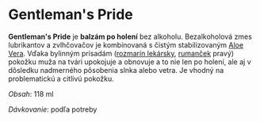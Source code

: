 Gentleman's Pride
=================

**Gentleman's Pride** je **balzám po holení** bez alkoholu. Bezalkoholová zmes
lubrikantov a zvlhčovačov je kombinovaná s čistým stabilizovaným [Aloe
Vera](/sip/pripravky-pre-zdravu-vyzivu-flp/aloe-vera-gel). Vďaka
bylinným prísadám ([rozmarín
lekársky](/sip/bylinky/rozmarin-lekarsky),
[rumanček](/sip/bylinky/rumancek-kamilkovy) pravý) pokožku muža
na tvári upokojuje a obnovuje a to nie len po holení, ale aj v dôsledku
nadmerného pôsobenia slnka alebo vetra. Je vhodný na problematickú a citlivú
pokožku.

*Obsah*: 118 ml

*Dávkovanie*: podľa potreby


